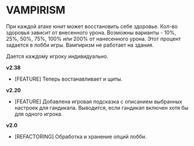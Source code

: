 # VAMPIRISM

При каждой атаке юнит может восстановить себе здоровье. Кол-во здоровья зависит от внесенного урона. Возможны варианты - 10%, 25%, 50%, 75%, 100% или 200% от нанесенного урона. Этот процент задается в лобби игры. Вампиризм не работает на здания.

Дается каждому игроку индивидуально.

**v2.38**

* [FEATURE] Теперь востанавливает и щиты.

**v2.20**

* [FEATURE] Добавлена игровая подсказка с описанием выбранных настроек для гандикапа. Выводится, если гандикап включен хотя бы для одного игрока.

**v2.0**

* [REFACTORING] Обработка и хранение опций лобби.
